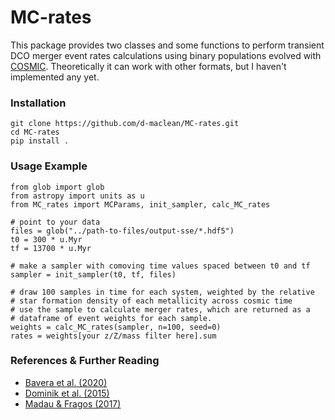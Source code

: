 # MC-rates

This package provides two classes and some functions to perform transient DCO merger event rates calculations using
binary populations evolved with [COSMIC](https://github.com/COSMIC-PopSynth/COSMIC). Theoretically it can work with other formats, but I haven't implemented any yet. 

### Installation

```
git clone https://github.com/d-maclean/MC-rates.git
cd MC-rates
pip install .
```

### Usage Example

```
from glob import glob
from astropy import units as u
from MC_rates import MCParams, init_sampler, calc_MC_rates

# point to your data
files = glob("../path-to-files/output-sse/*.hdf5")
t0 = 300 * u.Myr
tf = 13700 * u.Myr

# make a sampler with comoving time values spaced between t0 and tf
sampler = init_sampler(t0, tf, files)

# draw 100 samples in time for each system, weighted by the relative
# star formation density of each metallicity across cosmic time
# use the sample to calculate merger rates, which are returned as a
# dataframe of event weights for each sample.
weights = calc_MC_rates(sampler, n=100, seed=0)
rates = weights[your z/Z/mass filter here].sum
```

### References & Further Reading

- [Bavera et al. (2020)](https://doi.org/10.1051/0004-6361/201936204)
- [Dominik et al. (2015)](https://iopscience.iop.org/article/10.1088/0004-637X/806/2/263)
- [Madau & Fragos (2017)](https://arxiv.org/abs/1606.07887v2)
